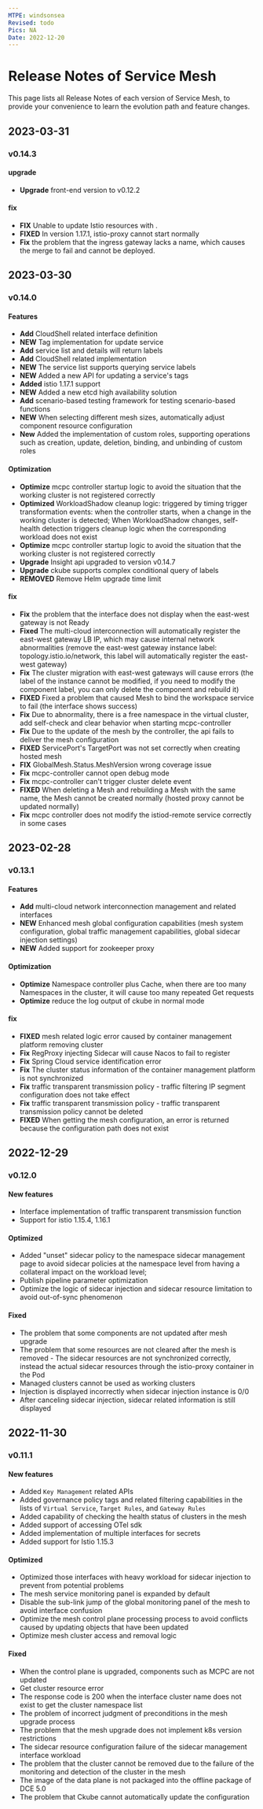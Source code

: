 ```yaml
---
MTPE: windsonsea
Revised: todo
Pics: NA
Date: 2022-12-20
---
```


# Release Notes of Service Mesh

This page lists all Release Notes of each version of Service Mesh, to provide your convenience to learn the evolution path and feature changes.

## 2023-03-31

### v0.14.3

#### upgrade

- **Upgrade** front-end version to v0.12.2

#### fix

- **FIX** Unable to update Istio resources with .
- **FIXED** In version 1.17.1, istio-proxy cannot start normally
- **Fix** the problem that the ingress gateway lacks a name, which causes the merge to fail and cannot be deployed.

## 2023-03-30

### v0.14.0

#### Features

- **Add** CloudShell related interface definition
- **NEW** Tag implementation for update service
- **Add** service list and details will return labels
- **Add** CloudShell related implementation
- **NEW** The service list supports querying service labels
- **NEW** Added a new API for updating a service's tags
- **Added** istio 1.17.1 support
- **NEW** Added a new etcd high availability solution
- **Add** scenario-based testing framework for testing scenario-based functions
- **NEW** When selecting different mesh sizes, automatically adjust component resource configuration
- **New** Added the implementation of custom roles, supporting operations such as creation, update, deletion, binding, and unbinding of custom roles

#### Optimization

- **Optimize** mcpc controller startup logic to avoid the situation that the working cluster is not registered correctly
- **Optimized** WorkloadShadow cleanup logic: triggered by timing trigger transformation events: when the controller starts, when a change in the working cluster is detected;
   When WorkloadShadow changes, self-health detection triggers cleanup logic when the corresponding workload does not exist
- **Optimize** mcpc controller startup logic to avoid the situation that the working cluster is not registered correctly
- **Upgrade** Insight api upgraded to version v0.14.7
- **Upgrade** ckube supports complex conditional query of labels
- **REMOVED** Remove Helm upgrade time limit

#### fix

- **Fix** the problem that the interface does not display when the east-west gateway is not Ready
- **Fixed** The multi-cloud interconnection will automatically register the east-west gateway LB IP, which may cause internal network abnormalities (remove the east-west gateway instance label: topology.istio.io/network, this label will automatically register the east-west gateway)
- **Fix** The cluster migration with east-west gateways will cause errors (the label of the instance cannot be modified, if you need to modify the component label, you can only delete the component and rebuild it)
- **FIXED** Fixed a problem that caused Mesh to bind the workspace service to fail (the interface shows success)
- **Fix** Due to abnormality, there is a free namespace in the virtual cluster, add self-check and clear behavior when starting mcpc-controller
- **Fix** Due to the update of the mesh by the controller, the api fails to deliver the mesh configuration
- **FIXED** ServicePort's TargetPort was not set correctly when creating hosted mesh
- **FIX** GlobalMesh.Status.MeshVersion wrong coverage issue
- **Fix** mcpc-controller cannot open debug mode
- **Fix** mcpc-controller can't trigger cluster delete event
- **FIXED** When deleting a Mesh and rebuilding a Mesh with the same name, the Mesh cannot be created normally (hosted proxy cannot be updated normally)
- **Fix** mcpc controller does not modify the istiod-remote service correctly in some cases

## 2023-02-28

### v0.13.1

#### Features

- **Add** multi-cloud network interconnection management and related interfaces
- **NEW** Enhanced mesh global configuration capabilities (mesh system configuration, global traffic management capabilities, global sidecar injection settings)
- **NEW** Added support for zookeeper proxy

#### Optimization

- **Optimize** Namespace controller plus Cache, when there are too many Namespaces in the cluster, it will cause too many repeated Get requests
- **Optimize** reduce the log output of ckube in normal mode

#### fix

- **FIXED** mesh related logic error caused by container management platform removing cluster
- **Fix** RegProxy injecting Sidecar will cause Nacos to fail to register
- **Fix** Spring Cloud service identification error
- **Fix** The cluster status information of the container management platform is not synchronized
- **Fix** traffic transparent transmission policy - traffic filtering IP segment configuration does not take effect
- **Fix** traffic transparent transmission policy - traffic transparent transmission policy cannot be deleted
- **FIXED** When getting the mesh configuration, an error is returned because the configuration path does not exist

## 2022-12-29

### v0.12.0

#### New features

- Interface implementation of traffic transparent transmission function
- Support for istio 1.15.4, 1.16.1

#### Optimized

- Added "unset" sidecar policy to the namespace sidecar management page to avoid sidecar policies at the namespace level from having a collateral impact on the workload level;
- Publish pipeline parameter optimization
- Optimize the logic of sidecar injection and sidecar resource limitation to avoid out-of-sync phenomenon

#### Fixed

- The problem that some components are not updated after mesh upgrade
- The problem that some resources are not cleared after the mesh is removed - The sidecar resources are not synchronized correctly, instead the actual sidecar resources through the istio-proxy container in the Pod
- Managed clusters cannot be used as working clusters
- Injection is displayed incorrectly when sidecar injection instance is 0/0
- After canceling sidecar injection, sidecar related information is still displayed

## 2022-11-30

### v0.11.1

#### New features

- Added `Key Management` related APIs
- Added governance policy tags and related filtering capabilities in the lists of `Virtual Service`, `Target Rules`, and `Gateway Rules`
- Added capability of checking the health status of clusters in the mesh
- Added support of accessing OTel sdk
- Added implementation of multiple interfaces for secrets
- Added support for Istio 1.15.3

#### Optimized

- Optimized those interfaces with heavy workload for sidecar injection to prevent from potential problems
- The mesh service monitoring panel is expanded by default
- Disable the sub-link jump of the global monitoring panel of the mesh to avoid interface confusion
- Optimize the mesh control plane processing process to avoid conflicts caused by updating objects that have been updated
- Optimize mesh cluster access and removal logic

#### Fixed

- When the control plane is upgraded, components such as MCPC are not updated
- Get cluster resource error
- The response code is 200 when the interface cluster name does not exist to get the cluster namespace list
- The problem of incorrect judgment of preconditions in the mesh upgrade process
- The problem that the mesh upgrade does not implement k8s version restrictions
- The sidecar resource configuration failure of the sidecar management interface workload
- The problem that the cluster cannot be removed due to the failure of the monitoring and detection of the cluster in the mesh
- The image of the data plane is not packaged into the offline package of DCE 5.0
- The problem that Ckube cannot automatically update the configuration
